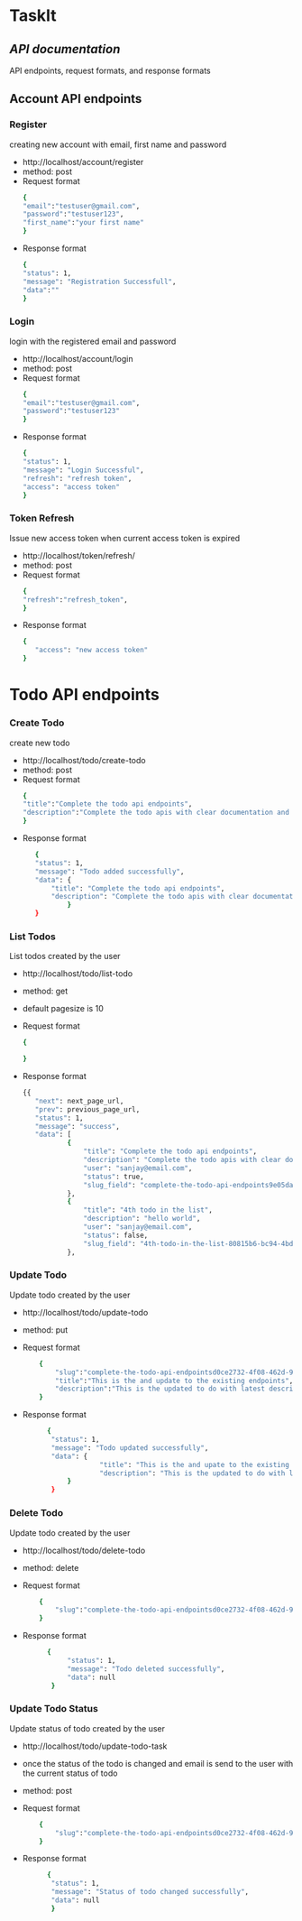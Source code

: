 # TaskIt

## _API documentation_

API endpoints, request formats, and response formats

## Account API endpoints

### Register

creating new account with email, first name and password

- http://localhost/account/register
- method: post
- Request format
  ```sh
  {
  "email":"testuser@gmail.com",
  "password":"testuser123",
  "first_name":"your first name"
  }
  ```
- Response format
  ```sh
  {
  "status": 1,
  "message": "Registration Successfull",
  "data":""
  }
  ```

### Login

login with the registered email and password

- http://localhost/account/login
- method: post
- Request format
  ```sh
  {
  "email":"testuser@gmail.com",
  "password":"testuser123"
  }
  ```
- Response format
  ```sh
  {
  "status": 1,
  "message": "Login Successful",
  "refresh": "refresh token",
  "access": "access token"
  }
  ```

### Token Refresh

Issue new access token when current access token is expired

- http://localhost/token/refresh/
- method: post
- Request format
  ```sh
  {
  "refresh":"refresh_token",
  }
  ```
- Response format
  ```sh
  {
     "access": "new access token"
  }
  ```

# Todo API endpoints

### Create Todo

create new todo

- http://localhost/todo/create-todo
- method: post
- Request format
  ```sh
  {
  "title":"Complete the todo api endpoints",
  "description":"Complete the todo apis with clear documentation and postman integrations "
  }
  ```
- Response format
  ```sh
     {
     "status": 1,
     "message": "Todo added successfully",
     "data": {
         "title": "Complete the todo api endpoints",
         "description": "Complete the todo apis with clear documentation and postman integrations"
             }
     }
  ```

### List Todos

List todos created by the user

- http://localhost/todo/list-todo
- method: get
- default pagesize is 10
- Request format

  ```sh
  {

  }
  ```

- Response format
  ```sh
  {{
     "next": next_page_url,
     "prev": previous_page_url,
     "status": 1,
     "message": "success",
     "data": [
             {
                 "title": "Complete the todo api endpoints",
                 "description": "Complete the todo apis with clear documentation and postman ",
                 "user": "sanjay@email.com",
                 "status": true,
                 "slug_field": "complete-the-todo-api-endpoints9e05da13-910e-428a-a"
             },
             {
                 "title": "4th todo in the list",
                 "description": "hello world",
                 "user": "sanjay@email.com",
                 "status": false,
                 "slug_field": "4th-todo-in-the-list-80815b6-bc94-4bd3-a"
             },
  ```

### Update Todo

Update todo created by the user

- http://localhost/todo/update-todo
- method: put
- Request format
  ```sh
      {
          "slug":"complete-the-todo-api-endpointsd0ce2732-4f08-462d-9",
          "title":"This is the and update to the existing endpoints",
          "description":"This is the updated to do with latest description"
      }
  ```
- Response format

  ```sh
        {
         "status": 1,
         "message": "Todo updated successfully",
         "data": {
                     "title": "This is the and upate to the existing endpoints",
                     "description": "This is the updated to do with latest description"
             }
         }

  ```

### Delete Todo

Update todo created by the user

- http://localhost/todo/delete-todo
- method: delete
- Request format
  ```sh
      {
          "slug":"complete-the-todo-api-endpointsd0ce2732-4f08-462d-9",
      }
  ```
- Response format

  ```sh
        {
             "status": 1,
             "message": "Todo deleted successfully",
             "data": null
         }

  ```

### Update Todo Status

Update status of todo created by the user

- http://localhost/todo/update-todo-task
- once the status of the todo is changed and email is send to the user with the current status of todo
- method: post
- Request format
  ```sh
      {
          "slug":"complete-the-todo-api-endpointsd0ce2732-4f08-462d-9",
      }
  ```
- Response format

  ```sh
        {
         "status": 1,
         "message": "Status of todo changed successfully",
         "data": null
         }

  ```
